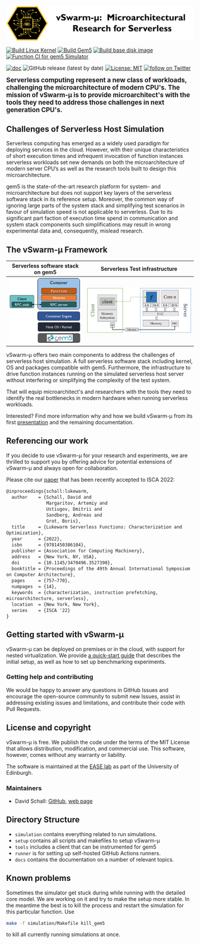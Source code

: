 <!-- # **vSwarm-&mu;:** Microarchitectural Research for Serverless -->
![vSwarm-u Header](docs/figures/vSwarm-u-hdr.png)


[![Build Linux Kernel](https://github.com/vhive-serverless/vSwarm-u/actions/workflows/build_kernel.yml/badge.svg)](https://github.com/vhive-serverless/vSwarm-u/actions/workflows/build_kernel.yml)
[![Build Gem5](https://github.com/vhive-serverless/vSwarm-u/actions/workflows/build_gem5.yml/badge.svg)](https://github.com/vhive-serverless/vSwarm-u/actions/workflows/build_gem5.yml)
[![Build base disk image](https://github.com/vhive-serverless/vSwarm-u/actions/workflows/create_base_disk.yml/badge.svg)](https://github.com/vhive-serverless/vSwarm-u/actions/workflows/create_base_disk.yml)
[![Function CI for gem5 Simulator](https://github.com/vhive-serverless/vSwarm-u/actions/workflows/function_ci.yml/badge.svg)](https://github.com/vhive-serverless/vSwarm-u/actions/workflows/function_ci.yml)

[![doc](https://img.shields.io/badge/doc-latest-green)](https://vhive-serverless.github.io/vSwarm-u/)
![GitHub release (latest by date)](https://img.shields.io/github/v/release/vhive-serverless/vSwarm-u)
[![License: MIT](https://img.shields.io/badge/License-MIT-yellow.svg)](https://opensource.org/licenses/MIT)
<a href="https://twitter.com/intent/follow?screen_name=ease_lab" target="_blank">
<img src="https://img.shields.io/twitter/follow/ease_lab?style=social&logo=twitter" alt="follow on Twitter"></a>

<!-- ![GitHub Workflow Status](https://img.shields.io/github/workflow/status/vhive-serverless/vSwarm-u/function_ci.yml?logo=Build%20kernel) -->

<!-- ![](https://img.shields.io/static/v1?label=&message=documentation&color=green) -->

<!-- ![vSwarm-u Header](docs/figures/vhive_hdr.jpg) -->

<span style="font-weight:700;font-size:17px">
Serverless computing represent a new class of workloads, challenging the microarchitecture of modern CPU's. The mission of vSwarm-&mu; is to provide microarchitect's with the tools they need to address those challenges in next generation CPU's.
</span>

<!-- <span style="color:green;font-weight:700;font-size:20px">
    markdown color font styles
</span> -->


## Challenges of Serverless Host Simulation

Serverless computing has emerged as a widely used paradigm for deploying services in the cloud. However, with their unique characteristics of short execution times and infrequent invocation of function instances serverless workloads set new demands on both the microarchitecture of modern server CPU’s as well as the research tools built to design this microarchitecture.

gem5 is the state-of-the-art research platform for system- and microarchitecture but does not support key layers of the serverless software stack in its reference setup. Moreover, the common way of ignoring large parts of the system stack and simplifying test scenarios in favour of simulation speed is not applicable to serverless. Due to its significant part faction of execution time spend in communication and system stack components such simplifications may result in wrong experimental data and, consequently, mislead research.


## The vSwarm-&mu; Framework

| Serverless software stack on gem5 | Serverless Test infrastructure |
|---|---|
| <img src="./docs/figures/serverless-stack.jpg" title="Serverless Stack"/> | <img src="./docs/figures/serverless-system.jpg" title="vSwarm-u design"/> |

vSwarm-&mu; offers two main components to address the challenges of serverless host simulation. A full serverless software stack including kernel, OS and packages compatible with gem5. Furthermore, the infrastructure to drive function instances running on the simulated serverless host server without interfering or simplifying the complexity of the test system.

That will equip microarchitect's and researchers with the tools they need to identify the real bottlenecks in modern hardware when running serverless workloads.

Interested? Find more information why and how we build vSwarm-&mu; from its first [presentation](https://vhive-serverless.github.io/vSwarm-u/methodology/) and the remaining documentation.


## Referencing our work

If you decide to use vSwarm-&mu; for your research and experiments, we are thrilled to support you by offering
advice for potential extensions of vSwarm-&mu; and always open for collaboration.

Please cite our [paper](https://ease-lab.github.io/ease_website/pubs/JUKEBOX_ISCA22.pdf) that has been recently accepted to ISCA 2022:


```
@inproceedings{schall:lukewarm,
  author    = {Schall, David and
               Margaritov, Artemiy and
               Ustiugov, Dmitrii and
               Sandberg, Andreas and
               Grot, Boris},
  title     = {Lukewarm Serverless Functions: Characterization and Optimization},
  year      = {2022},
  isbn      = {9781450386104},
  publisher = {Association for Computing Machinery},
  address   = {New York, NY, USA},
  doi       = {10.1145/3470496.3527390},
  booktitle = {Proceedings of the 49th Annual International Symposium on Computer Architecture},
  pages     = {757–770},
  numpages  = {14},
  keywords  = {characterization, instruction prefetching, microarchitecture, serverless},
  location  = {New York, New York},
  series    = {ISCA '22}
}
```


## Getting started with vSwarm-&mu;

vSwarm-&mu; can be deployed on premises or in the cloud, with support for nested virtualization. We provide [a quick-start guide](https://vhive-serverless.github.io/vSwarm-u/quick_start/)
that describes the initial setup, as well as how to set up benchmarking experiments.


### Getting help and contributing

We would be happy to answer any questions in GitHub Issues and encourage the open-source community to submit new Issues, assist in addressing existing issues and limitations, and contribute their code with Pull Requests.


## License and copyright

vSwarm-&mu; is free. We publish the code under the terms of the MIT License that allows distribution, modification, and commercial use.
This software, however, comes without any warranty or liability.

The software is maintained at the [EASE lab](https://easelab.inf.ed.ac.uk/) as part of the University of Edinburgh.


### Maintainers

* David Schall: [GitHub](https://github.com/dhschall), [web page](https://dhschall.github.io/)



## Directory Structure

- `simulation` contains everything related to run simulations.
- `setup` contains all scripts and makefiles to setup vSwarm-&mu;
- `tools` includes a client that can be instrumented for gem5
- `runner` is for setting up self-hosted GitHub Actions runners.
- `docs` contains the documentation on a number of relevant topics.



## Known problems

Sometimes the simulator get stuck during while running with the detailed core model. We are working on it and try to make the setup more stable.
In the meantime the best is to kill the process and restart the simulation for this particular function.
Use
```bash
make -f simulation/Makefile kill_gem5
```
to kill all currently running simulations at once.


